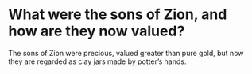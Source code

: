 # What were the sons of Zion, and how are they now valued?

The sons of Zion were precious, valued greater than pure gold, but now they are regarded as clay jars made by potter’s hands.
